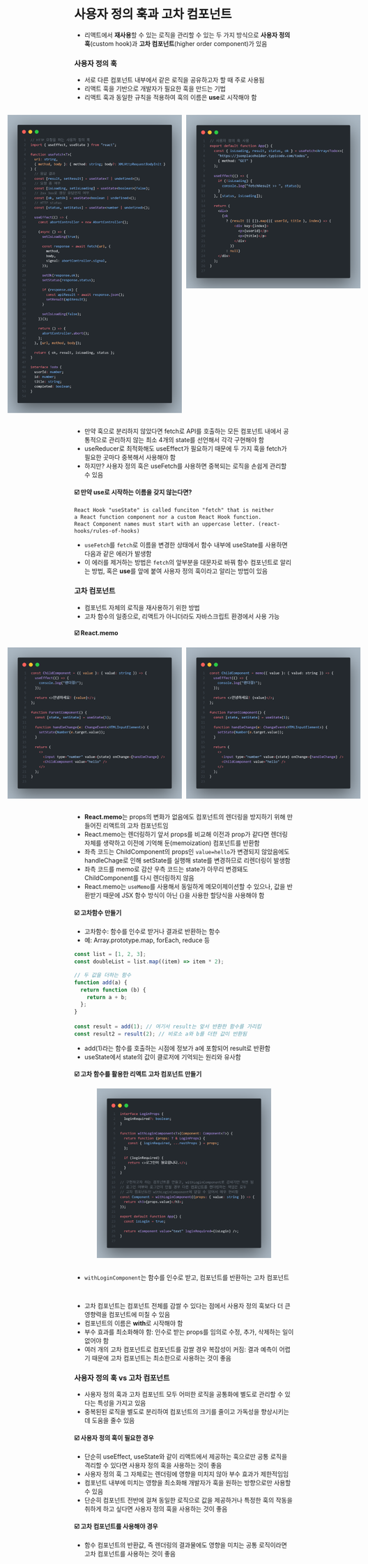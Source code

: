 # 사용자 정의 훅과 고차 컴포넌트

- 리액트에서 **재사용**할 수 있는 로직을 관리할 수 있는 두 가지 방식으로 **사용자 정의 훅**(custom hook)과 **고차 컴포넌트**(higher order component)가 있음

### 사용자 정의 훅

- 서로 다른 컴포넌트 내부에서 같은 로직을 공유하고자 할 때 주로 사용됨
- 리액트 훅을 기반으로 개발자가 필요한 훅을 만드는 기법
- 리액트 훅과 동일한 규칙을 적용하여 훅의 이름은 **use**로 시작해야 함

<br/>

<div style="display: flex; align-items: start; justify-content: center; gap: 10px;">
  <img src="image/code-1.png" width=400 style="object-fit: contain">
  <img src="image/code-2.png" width=400 style="object-fit: contain">
</div>

<br/>

- 만약 훅으로 분리하지 않았다면 fetch로 API를 호출하는 모든 컴포넌트 내에서 공통적으로 관리하지 않는 최소 4개의 state를 선언해서 각각 구현해야 함
- useReducer로 최적화해도 useEffect가 필요하기 때문에 두 가지 훅을 fetch가 필요한 곳마다 중복해서 사용해야 함
- 하지만? 사용자 정의 훅은 useFetch를 사용하면 중복되는 로직을 손쉽게 관리할 수 있음

#### ☑️ 만약 use로 시작하는 이름을 갖지 않는다면?

```
React Hook "useState" is called funciton "fetch" that is neither
a React function component nor a custom React Hook function.
React Component names must start with an uppercase letter. (react-hooks/rules-of-hooks)
```

- `useFetch`를 `fetch`로 이름을 변경한 상태에서 함수 내부에 useState를 사용하면 다음과 같은 에러가 발생함
- 이 에러를 제거하는 방법은 `fetch`의 앞부분을 대문자로 바꿔 함수 컴포넌트로 알리는 방법, 혹은 **use**를 앞에 붙여 사용자 정의 훅이라고 알리는 방법이 있음

### 고차 컴포넌트

- 컴포넌트 자체의 로직을 재사용하기 위한 방법
- 고차 함수의 일종으로, 리액트가 아니더라도 자바스크립트 환경에서 사용 가능

#### ☑️ React.memo

<div style="display: flex; align-items: start; justify-content: center; gap: 10px;">
  <img src="image/code-3.png" width=400 style="object-fit: contain">
  <img src="image/code-4.png" width=400 style="object-fit: contain">
</div>

<br/>

- **React.memo**는 props의 변화가 없음에도 컴포넌트의 렌더링을 방지하기 위해 만들어진 리액트의 고차 컴포넌트임
- React.memo는 렌더링하기 앞서 props를 비교해 이전과 prop가 같다면 렌더링 자체를 생략하고 이전에 기억해 둔(memoization) 컴포넌트를 반환함
- 좌측 코드는 ChildComponent의 props인 `value=hello`가 변경되지 않았음에도 handleChage로 인해 setState를 실행해 state를 변경하므로 리렌더링이 발생함
- 좌측 코드를 memo로 감산 우측 코드는 state가 아무리 변경돼도 ChildComponent를 다시 렌더링하지 않음
- React.memo는 `useMemo`를 사용해서 동일하게 메모이제이션할 수 있으나, 값을 반환받기 때문에 JSX 함수 방식이 아닌 {}을 사용한 할당식을 사용해야 함

#### ☑️ 고차함수 만들기

- 고차함수: 함수를 인수로 받거나 결과로 반환하는 함수
- 예: Array.prototype.map, forEach, reduce 등

```javascript
const list = [1, 2, 3];
const doubleList = list.map((item) => item * 2);
```

```javascript
// 두 값을 더하는 함수
function add(a) {
  return function (b) {
    return a + b;
  };
}

const result = add(1); // 여기서 result는 앞서 반환한 함수를 가리킴
const result2 = result(2); // 비로소 a와 b를 더한 값이 반환됨
```

- add(1)라는 함수를 호출하는 시점에 정보가 a에 포함되어 result로 반환함
- useState에서 state의 값이 클로저에 기억되는 원리와 유사함

#### ☑️ 고차 함수를 활용한 리액트 고차 컴포넌트 만들기

<div align=center>
  <img src="image/code-5.png" width=400 style="object-fit: contain">
</div>

<br/>

- `withLoginComponent`는 함수를 인수로 받고, 컴포넌트를 반환하는 고차 컴포넌트

<br/>

- 고차 컴포넌트는 컴포넌트 전체를 감쌀 수 있다는 점에서 사용자 정의 훅보다 더 큰 영향력을 컴포넌트에 미칠 수 있음
- 컴포넌트의 이름은 **with**로 시작해야 함
- 부수 효과를 최소화해야 함: 인수로 받는 props를 임의로 수정, 추가, 삭제하는 일이 없어야 함
- 여러 개의 고차 컴포넌트로 컴포넌트를 감쌀 경우 복잡성이 커짐: 결과 예측이 어렵기 때문에 고차 컴포넌트는 최소한으로 사용하는 것이 좋음

### 사용자 정의 훅 vs 고차 컴포넌트

- 사용자 정의 훅과 고차 컴포넌트 모두 어떠한 로직을 공통화에 별도로 관리할 수 있다는 특성을 가지고 있음
- 중복된된 로직을 별도로 분리하여 컴포넌트의 크기를 줄이고 가독성을 향상시키는 데 도움을 줄수 있음

#### ☑️ 사용자 정의 훅이 필요한 경우

- 단순히 useEffect, useState와 같이 리액트에서 제공하는 훅으로만 공통 로직을 격리할 수 있다면 사용자 정의 훅을 사용하는 것이 좋음
- 사용자 정의 훅 그 자체로는 렌더링에 영향을 미치지 않아 부수 효과가 제한적임임
- 컴포넌트 내부에 미치는 영향을 최소화해 개발자가 훅을 원하는 방향으로만 사용할 수 있음
- 단순히 컴포넌트 전반에 걸쳐 동일한 로직으로 값을 제공하거나 특정한 훅의 작동을 취하게 하고 싶다면 사용자 정의 훅을 사용하는 것이 좋음

#### ☑️ 고차 컴포넌트를 사용해야 경우

- 함수 컴포넌트의 반환값, 즉 렌더링의 결과물에도 영향을 미치는 공통 로직이라면 고차 컴포넌트를 사용하는 것이 좋음
